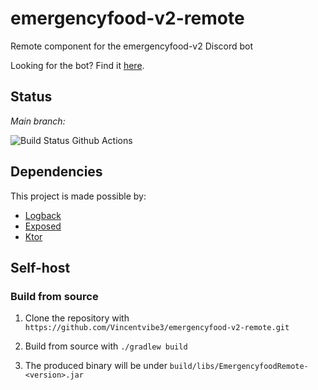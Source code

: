 # emergencyfood-v2-remote
Remote component for the emergencyfood-v2 Discord bot

Looking for the bot? Find it [here](https://github.com/Vincentvibe3/emergencyfood-v2).

## Status

*Main branch:* 

![Build Status Github Actions](https://github.com/Vincentvibe3/emergencyfood-v2-remote/actions/workflows/Build.yaml/badge.svg?branch=main)

## Dependencies

This project is made possible by:

- [Logback](https://logback.qos.ch/)
- [Exposed](https://github.com/JetBrains/Exposed)
- [Ktor](https://ktor.io/)

## Self-host

### Build from source
1. Clone the repository with ```https://github.com/Vincentvibe3/emergencyfood-v2-remote.git```

2. Build from source with ```./gradlew build```

3. The produced binary will be under ```build/libs/EmergencyfoodRemote-<version>.jar```
